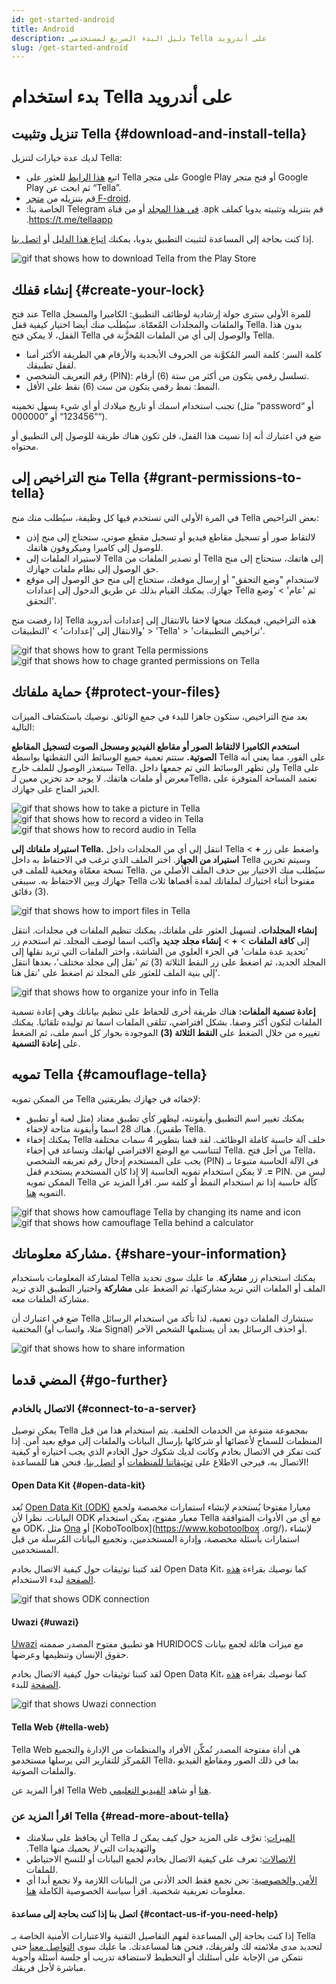 ```yaml
---
id: get-started-android
title: Android
description: دليل البدء السريع لمستخدمي Tella على أندرويد
slug: /get-started-android
---
```


# بدء استخدام Tella على أندرويد

## تنزيل وتثبيت Tella {#download-and-install-tella}

لديك عدة خيارات لتنزيل Tella:
- اتبع [هذا الرابط](https://play.google.com/store/apps/details?id=org.hzontal.tella&hl=en&gl=US&pli=1) للعثور على Tella على متجر Google Play أو فتح متجر Google Play ثم ابحث عن “Tella”.
- قم بتنزيله من [متجر F-droid](https://f-droid.org/en/packages/org.hzontal.tellaFOSS/).
- ‫قم بتنزيله وتثبيته يدويا كملف ‎.apk [في هذا المجلد](https://web.tresorit.com/l/JgMjK#FV9IoIZdDxwAUPqtupJzsQ) أو من قناة Telegram الخاصة بنا: https://t.me/tellaapp.

إذا كنت بحاجة إلى المساعدة لتثبيت التطبيق يدويا، يمكنك [اتباع هذا الدليل](/video-tutorials#manual-installation-of-tella) أو [اتصل بنا](/contact-us).

<div class="gifs">
    <img src="/img/getting-started/android/find-tella.gif" alt="gif that shows how to download Tella from the Play Store" title="find and download gif" />
</div>



## إنشاء قفلك {#create-your-lock}

عند فتح Tella للمرة الأولى سترى جولة إرشادية لوظائف التطبيق: الكاميرا والمسجل والملفات والمجلدات المُعمّاة. سيُطلَب منك أيضا اختيار كيفية قفل Tella. بدون هذا القفل، لا يمكن فتح Tella والوصول إلى أي من الملفات المُخزَّنة في Tella.
- كلمة السر: كلمة السر المُكوَّنة من الحروف الأبجدية والأرقام هي الطريقة الأكثر أمنا لقفل تطبيقك.
- رقم التعريف الشخصي (PIN): تسلسل رقمي يتكون من أكثر من ستة (6) أرقام.
- النمط: نمط رقمي يتكون من ست (6) نقط على الأقل.

تجنب استخدام اسمك أو تاريخ ميلادك أو أي شيء يسهل تخمينه (مثل ”password“ أو ”123456“ أو ”000000“).

ضع في اعتبارك أنه إذا نسيت هذا القفل، فلن تكون هناك طريقة للوصول إلى التطبيق أو محتواه.





## منح التراخيص إلى Tella  {#grant-permissions-to-tella}
في المرة الأولى التي تستخدم فيها كل وظيفة، سيُطلب منك منح Tella بعض التراخيص:
- لالتقاط صور أو تسجيل مقاطع فيديو أو تسجيل مقطع صوتي، ستحتاج إلى منح إذن للوصول إلى كاميرا وميكروفون هاتفك.
- لاستيراد الملفات إلى Tella أو تصدير الملفات من Tella إلى هاتفك، ستحتاج إلى منح حق الوصول إلى نظام ملفات جهازك.
- لاستخدام "وضع التحقق" أو إرسال موقعك، ستحتاج إلى منح حق الوصول إلى موقع جهازك. يمكنك القيام بذلك عن طريق الدخول إلى إعدادات Tella ثم 'عام' > 'وضع التحقق'.

إذا رفضت منح Tella هذه التراخيص، فيمكنك منحها لاحقا بالانتقال إلى إعدادات أندرويد والانتقال إلى 'إعدادات' > 'التطبيقات' > 'Tella' > 'تراخيص التطبيقات'.

<div class="gifs">
    <img src="/img/getting-started/android/permissions.gif" alt="gif that shows how to grant Tella permissions" title="grating permission gif" />
    <img src="/img/getting-started/android/permissions-change.gif" alt="gif that shows how to chage granted permissions on Tella" title="change the granted permission" />
</div>



## حماية ملفاتك {#protect-your-files}
بعد منح التراخيص، ستكون جاهزا للبدء في جمع الوثائق. نوصيك باستكشاف الميزات التالية:

**استخدم الكاميرا لالتقاط الصور أو مقاطع الفيديو ومسجل الصوت لتسجيل المقاطع الصوتية.** ستتم تعمية جميع الوسائط التي التقطتها بواسطة Tella على الفور، مما يعني أنه سيتعذر الوصول للملف خارج Tella. ولن تظهر الوسائط التي تم جمعها داخل Tella على معرض أو ملفات هاتفك. لا يوجد حد تخزين معين لـTella، تعتمد المساحة المتوفرة على الحيز المتاح على جهازك.

<div class="gifs">
  <img src="/img/getting-started/android/picture.gif" alt="gif that shows how to take a picture in Tella" title="take a picture in Tella" />
  <img src="/img/getting-started/android/video.gif" alt="gif that shows how to record a video in Tella" title="video recording in Tella" />
  <img src="/img/getting-started/android/audio.gif" alt="gif that shows how to record audio in Tella" title="audio recording in Tella" />
</div>



**استيراد ملفاتك إلى Tella.** انتقل إلى أي من المجلدات داخل Tella واضغط على زر **+** > **استيراد من الجهاز**. اختر الملف الذي ترغب في الاحتفاظ به داخل Tella وسيتم تخزين نسخة معمّاة ومخفية للملف في Tella. سيُطلب منك الاختيار بين حذف الملف الأصلي من جهازك وبين الاحتفاظ به. سيبقى Tella مفتوحا أثناء اختيارك لملفاتك لمدة أقصاها ثلاث (3) دقائق.

<div class="gifs">
    <img src="/img/getting-started/android/import.gif" alt="gif that shows how to import files in Tella" title="import files in Tella" />
</div>



**إنشاء المجلدات.** لتسهيل العثور على ملفاتك، يمكنك تنظيم الملفات في مجلدات. انتقل إلى **كافة الملفات** > **+** > **إنشاء مجلد جديد** واكتب اسما لوصف المجلد. ثم استخدم زر 'تحديد عدة ملفات' في الجزء العلوي من الشاشة، واختر الملفات التي تريد نقلها إلى المجلد الجديد، ثم اضغط على زر النقط الثلاثة (3) ثم 'نقل إلى مجلد مختلف'، بعدها انتقل إلى بنية الملف للعثور على المجلد ثم اضغط على 'نقل هنا'.

<div class="gifs">
    <img src="/img/getting-started/android/folders-rename.gif" alt="gif that shows how to organize your info in Tella" title="organize files in Tella" />
</div>

**إعادة تسمية الملفات:** هناك طريقة أخرى للحفاظ على تنظيم بياناتك وهي إعادة تسمية الملفات لتكون أكثر وصفا. بشكل افتراضي، تتلقى الملفات اسما تم توليده تلقائيا. يمكنك تغييره من خلال الضغط على **النقط الثلاثة (3)** الموجودة بجوار كل اسم ملف، ثم الضغط على **إعادة التسمية**.




## تمويه Tella {#camouflage-tella}
من الممكن تمويه Tella لإخفائه في جهازك بطريقتين:
- يمكنك تغيير اسم التطبيق وأيقونته، ليظهر كأي تطبيق معتاد (مثل لعبة أو تطبيق طقس). هناك 28 اسما وأيقونة متاحة لإخفاء Tella.
- يمكنك إخفاء Tella خلف آلة حاسبة كاملة الوظائف. لقد قمنا بتطوير 4 سمات مختلفة لتتناسب مع الوضع الافتراضي لهاتفك وتساعد في إخفاء Tella. من أجل فتح Tella، يجب على المستخدم إدخال رقم تعريفه الشخصي (PIN) في الآلة الحاسبة متبوعا بـ **=**. لا يمكن استخدام تمويه الحاسبة إلا إذا كان المستخدم يستخدم قفل PIN. ليس من الممكن تمويه Tella كآلة حاسبة إذا تم استخدام النمط أو كلمة سر.
اقرأ المزيد عن التمويه [هنا](/features#camouflage).

<div class="gifs">
    <img src="/img/getting-started/android/camouflage-icon.gif" alt="gif that shows how camouflage Tella by changing its name and icon" title="camouflage Tella changing its icon" />
    <img src="/img/getting-started/android/camouflage-calc.gif" alt="gif that shows how camouflage Tella behind a calculator" title="camouflage Tella with a calculator" />
</div>



## مشاركة معلوماتك. {#share-your-information}
لمشاركة المعلومات باستخدام Tella يمكنك استخدام زر **مشاركة**. ما عليك سوى تحديد الملف أو الملفات التي تريد مشاركتها، ثم الضغط على **مشاركة** واختيار التطبيق الذي تريد مشاركة الملفات معه.

ضع في اعتبارك أن Tella ستشارك الملفات دون تعمية، لذا تأكد من استخدام الرسائل المختفية (مثلا، واتساب أو Signal) أو احذف الرسائل بعد أن يستلمها الشخص الآخر.

<div class="gifs">
    <img src="/img/getting-started/android/share.gif" alt="gif that shows how to share information" title="share information with third party apps" />
</div>



## المضي قدما {#go-further}
### الاتصال بالخادم {#connect-to-a-server}
يمكن توصيل Tella بمجموعة متنوعة من الخدمات الخلفية. يتم استخدام هذا من قبل المنظمات للسماح لأعضائها أو شركائها بإرسال البيانات والملفات إلى موقع بعيد آمن. إذا كنت تفكر في الاتصال بخادم وكانت لديك شكوك حول الخادم الذي يجب اختياره أو كيفية الاتصال به، فيرجى الاطلاع على [توثيقاتنا للمنظمات](/for-organizations) أو [اتصل بنا](/contact-us)، فنحن هنا للمساعدة!



#### Open Data Kit {#open-data-kit}

تُعد [Open Data Kit (ODK)](https://getodk.org/) معيارا مفتوحا يُستخدم لإنشاء استمارات مخصصة ولجمع البيانات. نظرا لأن ODK معيار مفتوح، يمكن استخدام Tella مع أي من الأدوات المتوافقة مع ODK، مثل [Ona](https://ona.io/home/) أو [KoboToolbox](https://www.kobotoolbox .org/)، لإنشاء استمارات بأسئلة مخصصة، وإدارة المستخدمين، وتجميع البيانات المُرسلَة من قبل المستخدمين.

لقد كتبنا توثيقات حول كيفية الاتصال بخادم Open Data Kit، كما نوصيك بقراءة [هذه الصفحة](/odk) لبدء الاستخدام.


<div class="gifs">
    <img src="/img/getting-started/android/kobo.gif" alt="gif that shows ODK connection" title="ODK connection" />
</div>

#### Uwazi {#uwazi}
[Uwazi](https://uwazi.io/) هو تطبيق مفتوح المصدر صممته HURIDOCS مع ميزات هائلة لجمع بيانات حقوق الإنسان وتنظيمها وعرضها.

لقد كتبنا توثيقات حول كيفية الاتصال بخادم Open Data Kit، كما نوصيك بقراءة [هذه الصفحة](/uwazi) للبدء.

<div class="gifs">
    <img src="/img/getting-started/android/uwazi.gif" alt="gif that shows Uwazi connection" title="Uwazi connection" />
</div>

#### Tella Web {#tella-web}
Tella Web هي أداة مفتوحة المصدر تُمكِّن الأفراد والمنظمات من الإدارة والتجميع المُمركَز للتقارير التي يرسلها مستخدمو Tella، بما في ذلك الصور ومقاطع الفيديو والملفات الصوتية.

اقرأ المزيد عن Tella Web [هنا](/tella-web) أو شاهد [الفيديو التعليمي](/video-tutorials#tella-web).



### اقرأ المزيد عن Tella {#read-more-about-tella}
- ‫[الميزات](/features): تعرَّف على المزيد حول كيف يمكن لـ Tella أن يحافظ على سلامتك والتهديدات التي _لا_ يحميك منها Tella.
- [الاتصالات](/for-organizations): تعرف على كيفية الاتصال بخادم لجمع البيانات أو للنسخ الاحتياطي للملفات.
- [الأمن والخصوصية](/security-and-privacy): نحن نجمع فقط الحد الأدنى من البيانات اللازمة ولا نجمع أبدا أي معلومات تعريفية شخصية. اقرأ سياسة الخصوصية الكاملة [هنا](/privacy).

#### اتصل بنا إذا كنت بحاجة إلى مساعدة {#contact-us-if-you-need-help}
إذا كنت بحاجة إلى المساعدة لفهم التفاصيل التقنية والاعتبارات الأمنية الخاصة بـ Tella لتحديد مدى ملائمته لك ولفريقك، فنحن هنا لمساعدتك. ما عليك سوى [التواصل معنا](/contact-us) حتى نتمكن من الإجابة على أسئلتك أو التخطيط لاستضافة تدريب أو جلسة أسئلة وأجوبة مباشرة لأجل فريقك.
